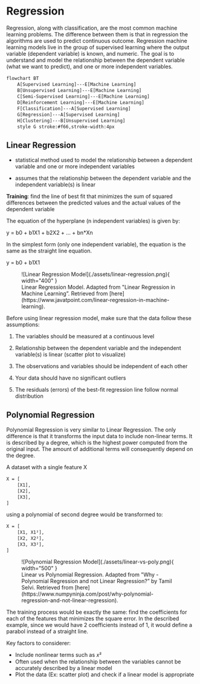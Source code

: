 # Regression

Regression, along with classification, are the most common machine learning problems.
The difference between them is that in regression the algorithms are used to predict
continuous outcome. Regression machine learning models live in the group of
supervised learning where the output variable (dependent variable) is known, and
numeric. The goal is to understand and model the relationship between the
dependent variable (what we want to predict), and one or more independent variables.

```mermaid
flowchart BT
    A[Supervised Learning]---E[Machine Learning]
    B[Unsupervised Learning]---E[Machine Learning]
    C[Semi-Supervised Learning]---E[Machine Learning]
    D[Reinforcement Learning]---E[Machine Learning]
    F[Classification]---A[Supervised Learning]
    G[Regression]---A[Supervised Learning]
    H[Clustering]---B[Unsupervised Learning]
    style G stroke:#f66,stroke-width:4px
```

## Linear Regression

-   statistical method used to model the relationship between a dependent variable and
    one or more independent variables

-   assumes that the relationship between the dependent variable and the
    independent variable(s) is linear

<strong>Training</strong>: find the line of best fit that minimizes the sum of
squared differences between the predicted values and the actual values of the
dependent variable

The equation of the hyperplane (n independent variables) is given by:

y = b0 + b1X1 + b2X2 + ... + bn\*Xn

In the simplest form (only one independent variable), the equation is the same
as the straight line equation.

y = b0 + b1X1

<figure markdown>
  ![Linear Regression Model](./assets/linear-regression.png){ width="400" }
    <figcaption>
        Linear Regression Model. Adapted from "Linear Regression in Machine Learning”. 
        Retrieved from [here](https://www.javatpoint.com/linear-regression-in-machine-learning).
    </figcaption>
</figure>

Before using linear regression model, make sure that the data follow these assumptions:

1. The variables should be measured at a continuous level

2. Relationship between the dependent variable and the independent variable(s) is linear
   (scatter plot to visualize)

3. The observations and variables should be independent of each other

4. Your data should have no significant outliers

5. The residuals (errors) of the best-fit regression line follow normal distribution

## Polynomial Regression

Polynomial Regression is very similar to Linear Regression. The only difference is that
it transforms the input data to include non-linear terms. It is described
by a degree, which is the highest power computed from the original input. The amount
of additional terms will consequently depend on the degree.

A dataset with a single feature X

```
X = [
    [X1],
    [X2],
    [X3],
]
```

using a polynomial of second degree would be transformed to:

```
X = [
    [X1, X1²],
    [X2, X2²],
    [X3, X3²],
]
```

<figure markdown>
  ![Polynomial Regression Model](./assets/linear-vs-poly.png){ width="500" }
    <figcaption>
        Linear vs Polynomial Regression. Adapted from "Why -Polynomial Regression and not Linear Regression?” by Tamil Selvi. 
        Retrieved from [here](https://www.numpyninja.com/post/why-polynomial-regression-and-not-linear-regression).
    </figcaption>
</figure>

The training process would be exactly the same: find the coefficients
for each of the features that minimizes the square error. In the described example,
since we would have 2 coefficients instead of 1, it would define a parabol instead of
a straight line.

Key factors to considerer:

-   Include nonlinear terms such as 𝑥²
-   Often used when the relationship between the variables cannot be accurately described by a linear model
-   Plot the data (Ex: scatter plot) and check if a linear model is appropriate
